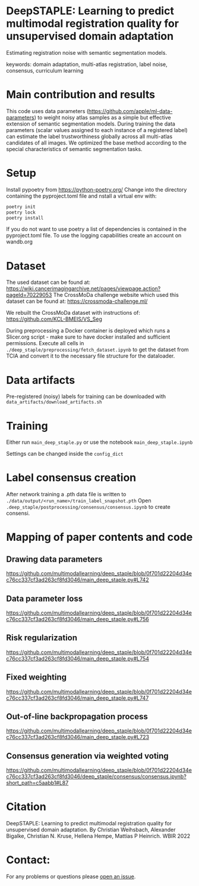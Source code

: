 # DeepSTAPLE: Learning to predict multimodal registration quality for unsupervised domain adaptation
Estimating registration noise with semantic segmentation models.

keywords: domain adaptation, multi-atlas registration, label noise, consensus, curriculum learning

# Main contribution and results
This code uses data parameters (https://github.com/apple/ml-data-parameters) to weight noisy atlas samples as a simple but effective extension of semantic segmentation models. During training the data parameters (scalar values assigned to each instance of a registered label) can estimate the label trustworthiness globally across all multi-atlas candidates of all images. We optimized the base method according to the special characteristics of semantic segmentation tasks.

# Setup
Install pypoetry from https://python-poetry.org/
Change into the directory containing the pyproject.toml file and nstall a virtual env with:
```bash
poetry init
poetry lock
poetry install
```

If you do not want to use poetry a list of dependencies is contained in the pyproject.toml file.
To use the logging capabilities create an account on wandb.org
# Dataset
The used dataset can be found at: https://wiki.cancerimagingarchive.net/pages/viewpage.action?pageId=70229053
The CrossMoDa challenge website which used this dataset can be found at: https://crossmoda-challenge.ml/

We rebuilt the CrossMoDa dataset with instructions of: https://github.com/KCL-BMEIS/VS_Seg

During preprocessing a Docker container is deployed which runs a Slicer.org script - make sure to have docker installed and sufficient permissions.
Execute all cells in  `./deep_staple/preprocessing/fetch_dataset.ipynb` to get the dataset from TCIA and convert it to the necessary file structure for the dataloader.

# Data artifacts
Pre-registered (noisy) labels for training can be downloaded with `data_artifacts/download_artifacts.sh`

# Training
Either run `main_deep_staple.py` or use the notebook `main_deep_staple.ipynb`

Settings can be changed inside the `config_dict`

# Label consensus creation
After network training a .pth data file is written to `./data/output/<run_name>/train_label_snapshot.pth`
Open `.deep_staple/postprocessing/consensus/consensus.ipynb` to create consensi.

# Mapping of paper contents and code

## Drawing data parameters
https://github.com/multimodallearning/deep_staple/blob/0f701d22204d34ec76cc337cf3ad263cf8fd3046/main_deep_staple.py#L742
## Data parameter loss
https://github.com/multimodallearning/deep_staple/blob/0f701d22204d34ec76cc337cf3ad263cf8fd3046/main_deep_staple.py#L756

## Risk regularization
https://github.com/multimodallearning/deep_staple/blob/0f701d22204d34ec76cc337cf3ad263cf8fd3046/main_deep_staple.py#L754

## Fixed weighting
https://github.com/multimodallearning/deep_staple/blob/0f701d22204d34ec76cc337cf3ad263cf8fd3046/main_deep_staple.py#L747

## Out-of-line backpropagation process
https://github.com/multimodallearning/deep_staple/blob/0f701d22204d34ec76cc337cf3ad263cf8fd3046/main_deep_staple.py#L723

## Consensus generation via weighted voting
https://github.com/multimodallearning/deep_staple/blob/0f701d22204d34ec76cc337cf3ad263cf8fd3046/deep_staple/consensus/consensus.ipynb?short_path=c5aabb1#L87

# Citation
DeepSTAPLE: Learning to predict multimodal registration quality for unsupervised domain adaptation. By Christian Weihsbach, Alexander Bigalke, Christian N. Kruse, Hellena Hempe, Mattias P Heinrich. WBIR 2022

# Contact:
For any problems or questions please [open an issue](https://github.com/multimodallearning/deep_staple/issues/new/choose).

